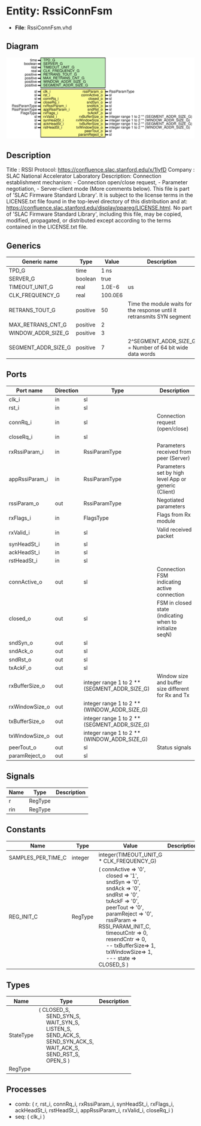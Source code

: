 # Entity: RssiConnFsm

- **File**: RssiConnFsm.vhd
## Diagram

![Diagram](RssiConnFsm.svg "Diagram")
## Description

Title      : RSSI Protocol: https://confluence.slac.stanford.edu/x/1IyfD
Company    : SLAC National Accelerator Laboratory
Description: Connection establishment mechanism:
               - Connection open/close request,
               - Parameter negotiation,
               - Server-client mode (More comments below).
This file is part of 'SLAC Firmware Standard Library'.
It is subject to the license terms in the LICENSE.txt file found in the
top-level directory of this distribution and at:
   https://confluence.slac.stanford.edu/display/ppareg/LICENSE.html.
No part of 'SLAC Firmware Standard Library', including this file,
may be copied, modified, propagated, or distributed except according to
the terms contained in the LICENSE.txt file.
## Generics

| Generic name        | Type     | Value   | Description                                                              |
| ------------------- | -------- | ------- | ------------------------------------------------------------------------ |
| TPD_G               | time     | 1 ns    |                                                                          |
| SERVER_G            | boolean  | true    |                                                                          |
| TIMEOUT_UNIT_G      | real     | 1.0E-6  | us                                                                       |
| CLK_FREQUENCY_G     | real     | 100.0E6 |                                                                          |
| RETRANS_TOUT_G      | positive | 50      | Time the module waits for the response until it retransmits SYN segment  |
| MAX_RETRANS_CNT_G   | positive | 2       |                                                                          |
| WINDOW_ADDR_SIZE_G  | positive | 3       |                                                                          |
| SEGMENT_ADDR_SIZE_G | positive | 7       | 2^SEGMENT_ADDR_SIZE_G = Number of 64 bit wide data words                 |
## Ports

| Port name      | Direction | Type                                          | Description                                              |
| -------------- | --------- | --------------------------------------------- | -------------------------------------------------------- |
| clk_i          | in        | sl                                            |                                                          |
| rst_i          | in        | sl                                            |                                                          |
| connRq_i       | in        | sl                                            | Connection request (open/close)                          |
| closeRq_i      | in        | sl                                            |                                                          |
| rxRssiParam_i  | in        | RssiParamType                                 | Parameters received from peer (Server)                   |
| appRssiParam_i | in        | RssiParamType                                 | Parameters set by high level App or generic (Client)     |
| rssiParam_o    | out       | RssiParamType                                 | Negotiated parameters                                    |
| rxFlags_i      | in        | FlagsType                                     | Flags from Rx module                                     |
| rxValid_i      | in        | sl                                            | Valid received packet                                    |
| synHeadSt_i    | in        | sl                                            |                                                          |
| ackHeadSt_i    | in        | sl                                            |                                                          |
| rstHeadSt_i    | in        | sl                                            |                                                          |
| connActive_o   | out       | sl                                            | Connection FSM indicating active connection              |
| closed_o       | out       | sl                                            | FSM in closed state (indicating when to initialize seqN) |
| sndSyn_o       | out       | sl                                            |                                                          |
| sndAck_o       | out       | sl                                            |                                                          |
| sndRst_o       | out       | sl                                            |                                                          |
| txAckF_o       | out       | sl                                            |                                                          |
| rxBufferSize_o | out       | integer range 1 to 2 ** (SEGMENT_ADDR_SIZE_G) | Window size and buffer size different for Rx and Tx      |
| rxWindowSize_o | out       | integer range 1 to 2 ** (WINDOW_ADDR_SIZE_G)  |                                                          |
| txBufferSize_o | out       | integer range 1 to 2 ** (SEGMENT_ADDR_SIZE_G) |                                                          |
| txWindowSize_o | out       | integer range 1 to 2 ** (WINDOW_ADDR_SIZE_G)  |                                                          |
| peerTout_o     | out       | sl                                            | Status signals                                           |
| paramReject_o  | out       | sl                                            |                                                          |
## Signals

| Name | Type    | Description |
| ---- | ------- | ----------- |
| r    | RegType |             |
| rin  | RegType |             |
## Constants

| Name               | Type    | Value                                                                                                                                                                                                                                                                                                                                                                                                                                                                                                                                                                                                                                                                                                                                                                                                                                                                                               | Description |
| ------------------ | ------- | --------------------------------------------------------------------------------------------------------------------------------------------------------------------------------------------------------------------------------------------------------------------------------------------------------------------------------------------------------------------------------------------------------------------------------------------------------------------------------------------------------------------------------------------------------------------------------------------------------------------------------------------------------------------------------------------------------------------------------------------------------------------------------------------------------------------------------------------------------------------------------------------------- | ----------- |
| SAMPLES_PER_TIME_C | integer |  integer(TIMEOUT_UNIT_G * CLK_FREQUENCY_G)                                                                                                                                                                                                                                                                                                                                                                                                                                                                                                                                                                                                                                                                                                                                                                                                                                                          |             |
| REG_INIT_C         | RegType |  (       connActive  => '0',<br><span style="padding-left:20px">       closed      => '1',<br><span style="padding-left:20px">       sndSyn      => '0',<br><span style="padding-left:20px">       sndAck      => '0',<br><span style="padding-left:20px">       sndRst      => '0',<br><span style="padding-left:20px">       txAckF      => '0',<br><span style="padding-left:20px">       peerTout    => '0',<br><span style="padding-left:20px">       paramReject => '0',<br><span style="padding-left:20px">        rssiParam   => RSSI_PARAM_INIT_C,<br><span style="padding-left:20px">        timeoutCntr => 0,<br><span style="padding-left:20px">       resendCntr  => 0,<br><span style="padding-left:20px">       --       txBufferSize=> 1,<br><span style="padding-left:20px">       txWindowSize=> 1,<br><span style="padding-left:20px">        ---       state  => CLOSED_S     ) |             |
## Types

| Name      | Type                                                                                                                                                                                                                                                                                                                                                                                                        | Description |
| --------- | ----------------------------------------------------------------------------------------------------------------------------------------------------------------------------------------------------------------------------------------------------------------------------------------------------------------------------------------------------------------------------------------------------------- | ----------- |
| StateType | ( CLOSED_S,<br><span style="padding-left:20px"> SEND_SYN_S,<br><span style="padding-left:20px"> WAIT_SYN_S,<br><span style="padding-left:20px"> LISTEN_S,<br><span style="padding-left:20px"> SEND_ACK_S,<br><span style="padding-left:20px"> SEND_SYN_ACK_S,<br><span style="padding-left:20px"> WAIT_ACK_S,<br><span style="padding-left:20px"> SEND_RST_S,<br><span style="padding-left:20px"> OPEN_S )  |             |
| RegType   |                                                                                                                                                                                                                                                                                                                                                                                                             |             |
## Processes
- comb: ( r, rst_i, connRq_i, rxRssiParam_i, synHeadSt_i, rxFlags_i,
                   ackHeadSt_i, rstHeadSt_i, appRssiParam_i, rxValid_i, closeRq_i )
- seq: ( clk_i )
